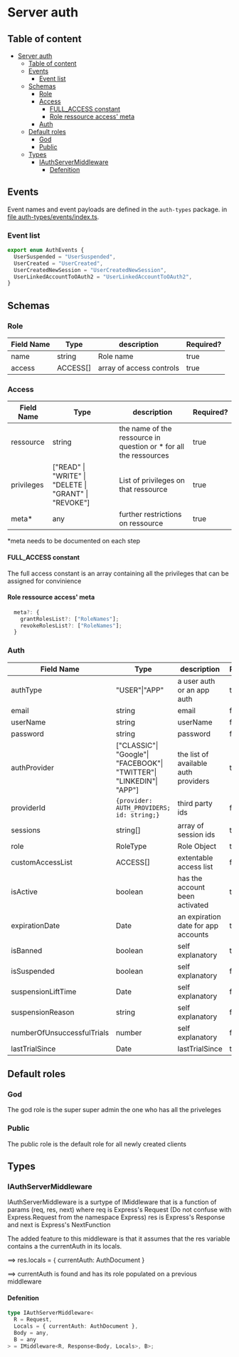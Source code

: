 # Server auth

## Table of content

- [Server auth](#server-auth)
  - [Table of content](#table-of-content)
  - [Events](#events)
    - [Event list](#event-list)
  - [Schemas](#schemas)
    - [Role](#role)
    - [Access](#access)
      - [FULL_ACCESS constant](#full_access-constant)
      - [Role ressource access' meta](#role-ressource-access-meta)
    - [Auth](#auth)
  - [Default roles](#default-roles)
    - [God](#god)
    - [Public](#public)
  - [Types](#types)
    - [IAuthServerMiddleware](#iauthservermiddleware)
      - [Defenition](#defenition)

## Events

Event names and event payloads are defined in the `auth-types` package. in [file auth-types/events/index.ts](../../../packages/node/api-types/auth-types/events/index.ts).

### Event list

```typescript
export enum AuthEvents {
  UserSuspended = "UserSuspended",
  UserCreated = "UserCreated",
  UserCreatedNewSession = "UserCreatedNewSession",
  UserLinkedAccountToOAuth2 = "UserLinkedAccountToOAuth2",
}
```

## Schemas

### Role

| Field Name | Type     | description              | Required? |
| ---------- | -------- | ------------------------ | --------- |
| name       | string   | Role name                | true      |
| access     | ACCESS[] | array of access controls | true      |

### Access

| Field Name | Type                                                  | description                                                        | Required? |
| ---------- | ----------------------------------------------------- | ------------------------------------------------------------------ | --------- |
| ressource  | string                                                | the name of the ressource in question or \* for all the ressources | true      |
| privileges | ["READ" \| "WRITE" \| "DELETE \| "GRANT" \| "REVOKE"] | List of privileges on that ressource                               | true      |
| meta\*     | any                                                   | further restrictions on ressource                                  | true      |

\*meta needs to be documented on each step

#### FULL_ACCESS constant

The full access constant is an array containing all the privileges that can be assigned for convinience

#### Role ressource access' meta

```typescript
  meta?: {
    grantRolesList?: ["RoleNames"];
    revokeRolesList?: ["RoleNames"];
  }
```

### Auth

| Field Name                 | Type                                                                 | description                          | Required? |
| -------------------------- | -------------------------------------------------------------------- | ------------------------------------ | --------- |
| authType                   | "USER"\|"APP"                                                        | a user auth or an app auth           | true      |
| email                      | string                                                               | email                                | false     |
| userName                   | string                                                               | userName                             | false     |
| password                   | string                                                               | password                             | false     |
| authProvider               | ["CLASSIC"\| "Google"\| "FACEBOOK"\| "TWITTER"\| "LINKEDIN"\| "APP"] | the list of available auth providers | true      |
| providerId                 | `{provider: AUTH_PROVIDERS; id: string;}`                            | third party ids                      | false     |
| sessions                   | string[]                                                             | array of session ids                 | true      |
| role                       | RoleType                                                             | Role Object                          | true      |
| customAccessList           | ACCESS[]                                                             | extentable access list               | false     |
| isActive                   | boolean                                                              | has the account been activated       | true      |
| expirationDate             | Date                                                                 | an expiration date for app accounts  | true      |
| isBanned                   | boolean                                                              | self explanatory                     | true      |
| isSuspended                | boolean                                                              | self explanatory                     | false     |
| suspensionLiftTime         | Date                                                                 | self explanatory                     | false     |
| suspensionReason           | string                                                               | self explanatory                     | false     |
| numberOfUnsuccessfulTrials | number                                                               | self explanatory                     | false     |
| lastTrialSince             | Date                                                                 | lastTrialSince                       | true      |

## Default roles

### God

The god role is the super super admin the one who has all the priveleges

### Public

The public role is the default role for all newly created clients

## Types

### IAuthServerMiddleware

IAuthServerMiddleware is a surtype of IMiddleware that is a function of params (req, res, next) where req is Express's Request (Do not confuse with Express.Request from the namespace Express) res is Express's Response and next is Express's NextFunction

The added feature to this middleware is that it assumes that the res variable contains a the currentAuth in its locals.

==> res.locals = { currentAuth: AuthDocument }

==> currentAuth is found and has its role populated on a previous middleware

#### Defenition

```typescript
type IAuthServerMiddleware<
  R = Request,
  Locals = { currentAuth: AuthDocument },
  Body = any,
  B = any
> = IMiddleware<R, Response<Body, Locals>, B>;
```
